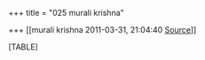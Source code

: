 +++
title = "025 murali krishna"

+++
[[murali krishna	2011-03-31, 21:04:40 [Source](https://groups.google.com/g/bvparishat/c/L_kwhKsNAvE)]]



[TABLE]

  

